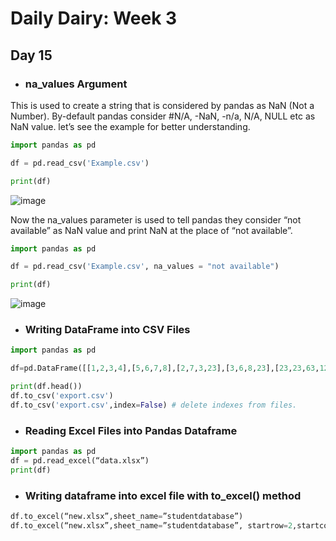 # Daily Dairy: Week 3

## Day 15

- ### na_values Argument

This is used to create a string that is considered by pandas as NaN (Not a Number). By-default pandas consider #N/A, -NaN, -n/a, N/A, NULL etc as NaN value. let’s see the example for better understanding.

```python
import pandas as pd 

df = pd.read_csv('Example.csv') 

print(df)
```
![image](https://github.com/Diya050/TR-102-Daily-Diary/assets/124448340/b34ac1ef-5acd-4c65-8bb3-ed5f2082ea64)

Now the na_values parameter is used to tell pandas they consider “not available” as NaN value and print NaN at the place of “not available”.

```python
import pandas as pd 

df = pd.read_csv('Example.csv', na_values = "not available") 

print(df) 
```
![image](https://github.com/Diya050/TR-102-Daily-Diary/assets/124448340/5aa6e82b-7c13-4727-9cc5-b80de0c636b0)

- ### Writing DataFrame into CSV Files

```python
import pandas as pd

df=pd.DataFrame([[1,2,3,4],[5,6,7,8],[2,7,3,23],[3,6,8,23],[23,23,63,12]],columns=['a1','b1','c1','d1'])

print(df.head())
df.to_csv('export.csv')
df.to_csv('export.csv',index=False) # delete indexes from files.
```

- ### Reading Excel Files into Pandas Dataframe

```python
import pandas as pd
df = pd.read_excel(“data.xlsx”)
print(df)
```

- ### Writing dataframe into excel file with to_excel() method

```python
df.to_excel(“new.xlsx”,sheet_name=”studentdatabase”)
df.to_excel(“new.xlsx”,sheet_name=”studentdatabase”, startrow=2,startcol=2)
```
